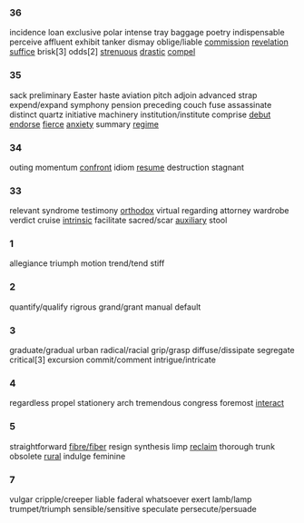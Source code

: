 ### 36

incidence
loan
exclusive
polar
intense
tray
baggage
poetry
indispensable
perceive
affluent
exhibit
tanker
dismay
oblige/liable
<u>commission</u>
<u>revelation</u>
<u>suffice</u>
brisk[3]
odds[2]
<u>strenuous</u>
<u>drastic</u>
<u>compel</u>



### 35

sack
preliminary
Easter
haste
aviation
pitch
adjoin
advanced
strap
expend/expand
symphony
pension
preceding
couch
fuse
assassinate
distinct
quartz
initiative
machinery
institution/institute
comprise
<u>debut</u>
<u>endorse</u>
<u>fierce</u>
<u>anxiety</u>
summary
<u>regime</u>

### 34

outing
momentum
<u>confront</u>
idiom
<u>resume</u>
destruction
stagnant

### 33

relevant
syndrome
testimony
<u>orthodox</u>
virtual
regarding
attorney
wardrobe
verdict
cruise
<u>intrinsic</u>
facilitate
sacred/scar
<u>auxiliary</u>
stool

### 1

allegiance
triumph
motion
trend/tend
stiff

### 2

quantify/qualify
rigrous
grand/grant
manual
default

### 3

graduate/gradual
urban
radical/racial
grip/grasp
diffuse/dissipate
segregate
critical[3]
excursion
commit/comment
intrigue/intricate

### 4

regardless
propel
stationery
arch
tremendous
congress
foremost
<u>interact</u>

### 5

straightforward
<u>fibre/fiber</u>
resign
synthesis
limp
<u>reclaim</u>
thorough
trunk
obsolete
<u>rural</u>
indulge
feminine

### 7

vulgar
cripple/creeper
liable
faderal
whatsoever
exert
lamb/lamp
trumpet/triumph
sensible/sensitive
speculate
persecute/persuade
